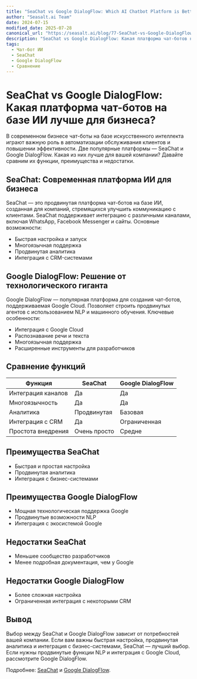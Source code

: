 ```yaml
---
title: "SeaChat vs Google DialogFlow: Which AI Chatbot Platform is Better?"
author: "Seasalt.ai Team"
date: 2024-07-15
modified_date: 2025-07-28
canonical_url: "https://seasalt.ai/blog/77-SeaChat-vs-Google-DialogFlow"
description: "SeaChat vs Google DialogFlow: Какая платформа чат-ботов на базе ИИ лучше для бизнеса?"
tags:
  - Чат-бот ИИ
  - SeaChat
  - Google DialogFlow
  - Сравнение
---
```


# SeaChat vs Google DialogFlow: Какая платформа чат-ботов на базе ИИ лучше для бизнеса?

В современном бизнесе чат-боты на базе искусственного интеллекта играют важную роль в автоматизации обслуживания клиентов и повышении эффективности. Две популярные платформы — SeaChat и Google DialogFlow. Какая из них лучше для вашей компании? Давайте сравним их функции, преимущества и недостатки.

## SeaChat: Современная платформа ИИ для бизнеса

SeaChat — это продвинутая платформа чат-ботов на базе ИИ, созданная для компаний, стремящихся улучшить коммуникацию с клиентами. SeaChat поддерживает интеграцию с различными каналами, включая WhatsApp, Facebook Messenger и сайты. Основные возможности:

- Быстрая настройка и запуск
- Многоязычная поддержка
- Продвинутая аналитика
- Интеграция с CRM-системами

## Google DialogFlow: Решение от технологического гиганта

Google DialogFlow — популярная платформа для создания чат-ботов, поддерживаемая Google Cloud. Позволяет строить продвинутых агентов с использованием NLP и машинного обучения. Ключевые особенности:

- Интеграция с Google Cloud
- Распознавание речи и текста
- Многоязычная поддержка
- Расширенные инструменты для разработчиков

## Сравнение функций

| Функция               | SeaChat         | Google DialogFlow |
|----------------------|-----------------|-------------------|
| Интеграция каналов    | Да              | Да                |
| Многоязычность        | Да              | Да                |
| Аналитика             | Продвинутая     | Базовая           |
| Интеграция с CRM      | Да              | Ограниченная      |
| Простота внедрения    | Очень просто    | Средне            |

## Преимущества SeaChat

- Быстрая и простая настройка
- Продвинутая аналитика
- Интеграция с бизнес-системами

## Преимущества Google DialogFlow

- Мощная технологическая поддержка Google
- Продвинутые возможности NLP
- Интеграция с экосистемой Google

## Недостатки SeaChat

- Меньшее сообщество разработчиков
- Менее подробная документация, чем у Google

## Недостатки Google DialogFlow

- Более сложная настройка
- Ограниченная интеграция с некоторыми CRM

## Вывод

Выбор между SeaChat и Google DialogFlow зависит от потребностей вашей компании. Если вам важны быстрая настройка, продвинутая аналитика и интеграция с бизнес-системами, SeaChat — лучший выбор. Если нужны продвинутые функции NLP и интеграция с Google Cloud, рассмотрите Google DialogFlow.

Подробнее: [SeaChat](https://seasalt.ai/seachat) и [Google DialogFlow](https://cloud.google.com/dialogflow).
